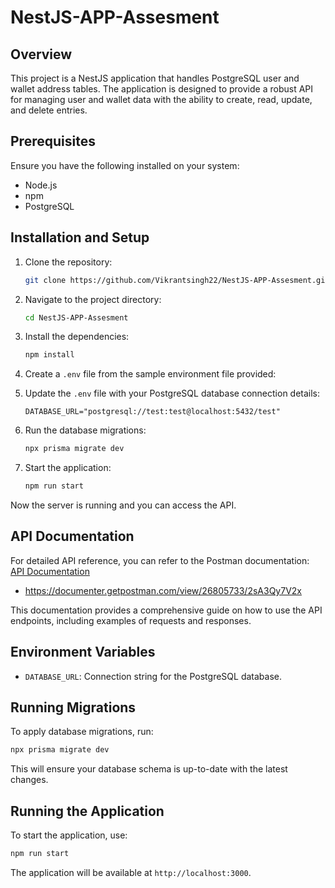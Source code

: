 # NestJS-APP-Assesment

## Overview

This project is a NestJS application that handles PostgreSQL user and wallet address tables. The application is designed to provide a robust API for managing user and wallet data with the ability to create, read, update, and delete entries.

## Prerequisites

Ensure you have the following installed on your system:

- Node.js
- npm
- PostgreSQL

## Installation and Setup

1. Clone the repository:

   ```bash
   git clone https://github.com/Vikrantsingh22/NestJS-APP-Assesment.git
   ```

2. Navigate to the project directory:

   ```bash
   cd NestJS-APP-Assesment
   ```

3. Install the dependencies:

   ```bash
   npm install
   ```

4. Create a `.env` file from the sample environment file provided:

5. Update the `.env` file with your PostgreSQL database connection details:

   ```plaintext
   DATABASE_URL="postgresql://test:test@localhost:5432/test"
   ```

6. Run the database migrations:

   ```bash
   npx prisma migrate dev
   ```

7. Start the application:
   ```bash
   npm run start
   ```

Now the server is running and you can access the API.

## API Documentation

For detailed API reference, you can refer to the Postman documentation:
[API Documentation](https://documenter.getpostman.com/view/26805733/2sA3Qy7V2x)

- https://documenter.getpostman.com/view/26805733/2sA3Qy7V2x

This documentation provides a comprehensive guide on how to use the API endpoints, including examples of requests and responses.

## Environment Variables

- `DATABASE_URL`: Connection string for the PostgreSQL database.

## Running Migrations

To apply database migrations, run:

```bash
npx prisma migrate dev
```

This will ensure your database schema is up-to-date with the latest changes.

## Running the Application

To start the application, use:

```bash
npm run start
```

The application will be available at `http://localhost:3000`.
